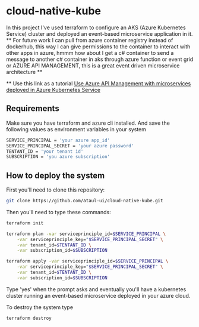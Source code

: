 


# cloud-native-kube
In this project I've used terraform to configure an AKS (Azure Kubernetes Service) cluster and deployed an event-based microservice application in it. ** For future work I can pull from azure container registry instead of dockerhub, this way I can give permissions to the container to interact with other apps in azure, hmmm how about I get a c# container to send a message to another c# container in aks through azure function or event grid or AZURE API MANAGEMENT, this is a great event driven microservice architecture **

** Use this link as a tutorial [Use Azure API Management with microservices deployed in Azure Kubernetes Service](https://learn.microsoft.com/en-us/azure/api-management/api-management-kubernetes)



## Requirements
Make sure you have terraform and azure cli installed. And save the following values as environment variables in your system
```bash
SERVICE_PRINCIPAL = 'your azure app_id'
SERVICE_PRINCIPAL_SECRET = 'your azure password'
TENTANT_ID = 'your tenant id'
SUBSCRIPTION = 'you azure subscription'
```


## How to deploy the system

First you'll need to clone this repository:
```bash
git clone https://github.com/ataul-ui/cloud-native-kube.git 
```

Then you'll need to type these commands:
```bash
terraform init

terraform plan -var serviceprinciple_id=$SERVICE_PRINCIPAL \
    -var serviceprinciple_key="$SERVICE_PRINCIPAL_SECRET" \
    -var tenant_id=$TENTANT_ID \
    -var subscription_id=$SUBSCRIPTION

terraform apply -var serviceprinciple_id=$SERVICE_PRINCIPAL \
    -var serviceprinciple_key="$SERVICE_PRINCIPAL_SECRET" \
    -var tenant_id=$TENTANT_ID \
    -var subscription_id=$SUBSCRIPTION
```

Type 'yes' when the prompt asks and eventually you'll have a kubernetes cluster running an event-based microservice deployed in your azure cloud.

To destroy the system type
```bash
terraform destroy 
```

